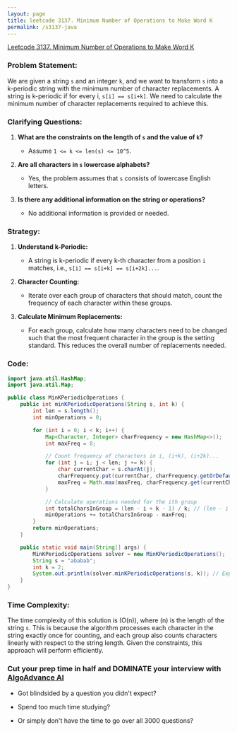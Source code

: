 ```yaml
---
layout: page
title: leetcode 3137. Minimum Number of Operations to Make Word K
permalink: /s3137-java
---
```

[Leetcode 3137. Minimum Number of Operations to Make Word K](https://algoadvance.github.io/algoadvance/l3137)
### Problem Statement:
We are given a string `s` and an integer `k`, and we want to transform `s` into a k-periodic string with the minimum number of character replacements. A string is k-periodic if for every i, `s[i] == s[i+k]`. We need to calculate the minimum number of character replacements required to achieve this.

### Clarifying Questions:
1. **What are the constraints on the length of `s` and the value of `k`?**
   - Assume `1 <= k <= len(s) <= 10^5`.

2. **Are all characters in `s` lowercase alphabets?**
   - Yes, the problem assumes that `s` consists of lowercase English letters.

3. **Is there any additional information on the string or operations?**
   - No additional information is provided or needed.

### Strategy:
1. **Understand k-Periodic:**
   - A string is k-periodic if every k-th character from a position `i` matches, i.e., `s[i] == s[i+k] == s[i+2k]...`.

2. **Character Counting:**
   - Iterate over each group of characters that should match, count the frequency of each character within these groups.

3. **Calculate Minimum Replacements:**
   - For each group, calculate how many characters need to be changed such that the most frequent character in the group is the setting standard. This reduces the overall number of replacements needed.

### Code:

```java
import java.util.HashMap;
import java.util.Map;

public class MinKPeriodicOperations {
    public int minKPeriodicOperations(String s, int k) {
        int len = s.length();
        int minOperations = 0;

        for (int i = 0; i < k; i++) {
            Map<Character, Integer> charFrequency = new HashMap<>();
            int maxFreq = 0;

            // Count frequency of characters in i, (i+k), (i+2k)...
            for (int j = i; j < len; j += k) {
                char currentChar = s.charAt(j);
                charFrequency.put(currentChar, charFrequency.getOrDefault(currentChar, 0) + 1);
                maxFreq = Math.max(maxFreq, charFrequency.get(currentChar));
            }

            // Calculate operations needed for the ith group
            int totalCharsInGroup = (len - i + k - 1) / k; // (len - i + k - 1) / k calculates the ceiling result of (len - i) / k
            minOperations += totalCharsInGroup - maxFreq;
        }
        return minOperations;
    }

    public static void main(String[] args) {
        MinKPeriodicOperations solver = new MinKPeriodicOperations();
        String s = "ababab";
        int k = 2;
        System.out.println(solver.minKPeriodicOperations(s, k)); // Expected output: 0
    }
}
```

### Time Complexity:
The time complexity of this solution is \(O(n)\), where \(n\) is the length of the string `s`. This is because the algorithm processes each character in the string exactly once for counting, and each group also counts characters linearly with respect to the string length. Given the constraints, this approach will perform efficiently.


### Cut your prep time in half and DOMINATE your interview with [AlgoAdvance AI](https://algoAdvance.com)

- Got blindsided by a question you didn't expect?

- Spend too much time studying?

- Or simply don't have the time to go over all 3000 questions?

